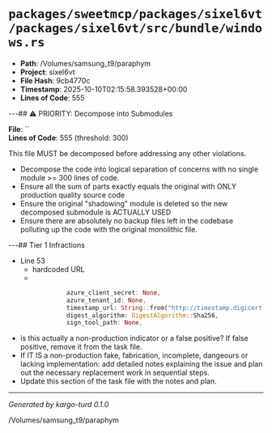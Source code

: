 # `packages/sweetmcp/packages/sixel6vt/packages/sixel6vt/src/bundle/windows.rs`

- **Path**: /Volumes/samsung_t9/paraphym
- **Project**: sixel6vt
- **File Hash**: 9cb4770c  
- **Timestamp**: 2025-10-10T02:15:58.393528+00:00  
- **Lines of Code**: 555

---## ⚠️ PRIORITY: Decompose into Submodules

**File**: ``  
**Lines of Code**: 555 (threshold: 300)

This file MUST be decomposed before addressing any other violations.

- Decompose the code into logical separation of concerns with no single module >= 300 lines of code. 
- Ensure all the sum of parts exactly equals the original with ONLY production quality source code
- Ensure the original "shadowing" module is deleted so the new decomposed submodule is ACTUALLY USED
- Ensure there are absolutely no backup files left in the codebase polluting up the code with the original monolithic file.

---## Tier 1 Infractions 


- Line 53
  - hardcoded URL
  - 

```rust
                azure_client_secret: None,
                azure_tenant_id: None,
                timestamp_url: String::from("http://timestamp.digicert.com"),
                digest_algorithm: DigestAlgorithm::Sha256,
                sign_tool_path: None,
```

- is this actually a non-production indicator or a false positive? If false positive, remove it from the task file.
- If IT IS a non-production fake, fabrication, incomplete, dangeours or lacking implementation: add detailed notes explaining the issue and plan out the necessary replacement work in sequential steps. 
- Update this section of the task file with the notes and plan.

---

*Generated by kargo-turd 0.1.0*

/Volumes/samsung_t9/paraphym